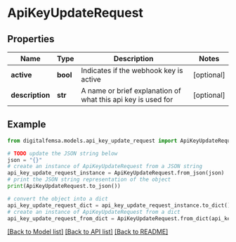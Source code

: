 # ApiKeyUpdateRequest


## Properties

Name | Type | Description | Notes
------------ | ------------- | ------------- | -------------
**active** | **bool** | Indicates if the webhook key is active | [optional] 
**description** | **str** | A name or brief explanation of what this api key is used for | [optional] 

## Example

```python
from digitalfemsa.models.api_key_update_request import ApiKeyUpdateRequest

# TODO update the JSON string below
json = "{}"
# create an instance of ApiKeyUpdateRequest from a JSON string
api_key_update_request_instance = ApiKeyUpdateRequest.from_json(json)
# print the JSON string representation of the object
print(ApiKeyUpdateRequest.to_json())

# convert the object into a dict
api_key_update_request_dict = api_key_update_request_instance.to_dict()
# create an instance of ApiKeyUpdateRequest from a dict
api_key_update_request_from_dict = ApiKeyUpdateRequest.from_dict(api_key_update_request_dict)
```
[[Back to Model list]](../README.md#documentation-for-models) [[Back to API list]](../README.md#documentation-for-api-endpoints) [[Back to README]](../README.md)



